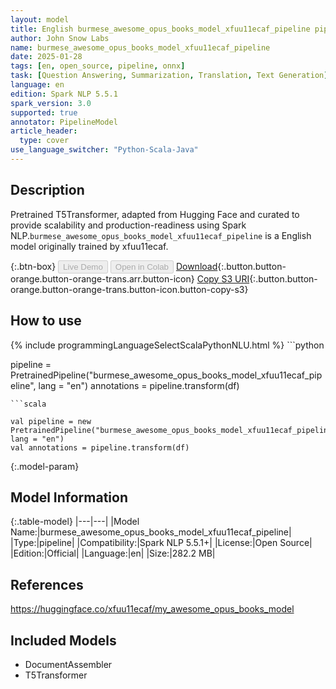 ```yaml
---
layout: model
title: English burmese_awesome_opus_books_model_xfuu11ecaf_pipeline pipeline T5Transformer from xfuu11ecaf
author: John Snow Labs
name: burmese_awesome_opus_books_model_xfuu11ecaf_pipeline
date: 2025-01-28
tags: [en, open_source, pipeline, onnx]
task: [Question Answering, Summarization, Translation, Text Generation]
language: en
edition: Spark NLP 5.5.1
spark_version: 3.0
supported: true
annotator: PipelineModel
article_header:
  type: cover
use_language_switcher: "Python-Scala-Java"
---
```


## Description

Pretrained T5Transformer, adapted from Hugging Face and curated to provide scalability and production-readiness using Spark NLP.`burmese_awesome_opus_books_model_xfuu11ecaf_pipeline` is a English model originally trained by xfuu11ecaf.

{:.btn-box}
<button class="button button-orange" disabled>Live Demo</button>
<button class="button button-orange" disabled>Open in Colab</button>
[Download](https://s3.amazonaws.com/auxdata.johnsnowlabs.com/public/models/burmese_awesome_opus_books_model_xfuu11ecaf_pipeline_en_5.5.1_3.0_1738092790401.zip){:.button.button-orange.button-orange-trans.arr.button-icon}
[Copy S3 URI](s3://auxdata.johnsnowlabs.com/public/models/burmese_awesome_opus_books_model_xfuu11ecaf_pipeline_en_5.5.1_3.0_1738092790401.zip){:.button.button-orange.button-orange-trans.button-icon.button-copy-s3}

## How to use



<div class="tabs-box" markdown="1">
{% include programmingLanguageSelectScalaPythonNLU.html %}
```python

pipeline = PretrainedPipeline("burmese_awesome_opus_books_model_xfuu11ecaf_pipeline", lang = "en")
annotations =  pipeline.transform(df)   

```
```scala

val pipeline = new PretrainedPipeline("burmese_awesome_opus_books_model_xfuu11ecaf_pipeline", lang = "en")
val annotations = pipeline.transform(df)

```
</div>

{:.model-param}
## Model Information

{:.table-model}
|---|---|
|Model Name:|burmese_awesome_opus_books_model_xfuu11ecaf_pipeline|
|Type:|pipeline|
|Compatibility:|Spark NLP 5.5.1+|
|License:|Open Source|
|Edition:|Official|
|Language:|en|
|Size:|282.2 MB|

## References

https://huggingface.co/xfuu11ecaf/my_awesome_opus_books_model

## Included Models

- DocumentAssembler
- T5Transformer